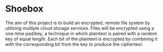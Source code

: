 Shoebox
=======

The aim of this project is to build an encrypted, remote file system by 
utilizing multiple cloud storage services. Files will be encrypted using 
a one-time pad/key, a technique in which plaintext is paired with a random 
key of equal length. Each bit of the plaintext is encrypted by combining 
it with the corresponding bit from the key to produce the ciphertext. 
